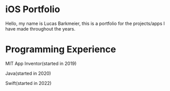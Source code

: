 # iOS Portfolio
Hello, my name is Lucas Barkmeier, this is a portfolio for the projects/apps I have made throughout the years. 

# Programming Experience
MIT App Inventor(started in 2019)

Java(started in 2020)

Swift(started in 2022)
